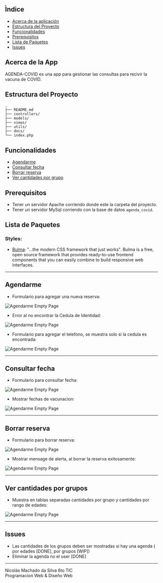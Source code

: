## Ìndice

- [Acerca de la aplicación](#acerca-de-la-app)
- [Estructura del Proyecto](#estructura-del-proyecto)
- [Funcionalidades](#funcionalidades)
- [Prerequisitos](#prerequisitos)
- [Lista de Paquetes](#lista-de-paquetes)
- [Issues](#issues)


## Acerca de la App

AGENDA-COVID es una app para gestionar las consultas para recivir la vacuna de COVID.

## Estructura del Proyecto

```
.
├── README.md
├── controllers/
├── models/
├── views/
├── utils/
├── docs/
└── index.php
```

## Funcionalidades

- [Agendarme](#agendarme)
- [Consultar fecha](#consultar-fecha)
- [Borrar reserva](#borrar-reserva)
- [Ver cantidades por grupo](#ver-cantidades-por-grupos)

## Prerequisitos

- Tener un servidor Apache corriendo donde este la carpeta del proyecto.
- Tener un servidor MySql corriendo con la base de datos `agenda_covid`.

## Lista de Paquetes

### Styles:

- [Bulma](https://bulma.io/): "...the modern CSS framework that just works". Bulma is a free, open source framework that provides ready-to-use frontend components that you can easily combine to build responsive web interfaces.

---

## Agendarme

- Formulario para agregar una nueva reserva:

![Agendarme Empty Page](https://raw.githubusercontent.com/nicocadq/agenda-covid/main/docs/new--empty.JPG)

- Error al no encontrar la Cedula de Identidad:

![Agendarme Empty Page](https://raw.githubusercontent.com/nicocadq/agenda-covid/main/docs/new--not-found-error.JPG)

- Formulario para agregar el telefono, se muestra solo si la cedula es encontrada:

![Agendarme Empty Page](https://raw.githubusercontent.com/nicocadq/agenda-covid/main/docs/new--add-tel.JPG)

---

## Consultar fecha

- Formulario para consultar fecha:

![Agendarme Empty Page](https://raw.githubusercontent.com/nicocadq/agenda-covid/main/docs/show--empty.JPG)

- Mostrar fechas de vacunacion:

![Agendarme Empty Page](https://raw.githubusercontent.com/nicocadq/agenda-covid/main/docs/show--dates.JPG)

---

## Borrar reserva

- Formulario para borrar reserva:

![Agendarme Empty Page](https://raw.githubusercontent.com/nicocadq/agenda-covid/main/docs/delete--empty.JPG)

- Mostrar mensage de alerta, al borrar la reserva exitosamente:

![Agendarme Empty Page](https://raw.githubusercontent.com/nicocadq/agenda-covid/main/docs/delete--warning.JPG)

---

## Ver cantidades por grupos

- Muestra en tablas separadas cantidades por grupo y cantidades por rango de edades:

![Agendarme Empty Page](https://raw.githubusercontent.com/nicocadq/agenda-covid/main/docs/groups.JPG)

---


## Issues

- Las cantidades de los grupos deben ser mostradas si hay una agenda ( por edades [DONE], por grupos [WIP])
- Eliminar la agenda no el user [DONE]

---

Nicolás Machado da Silva 6to TIC
<br/>
Programacion Web & Diseño Web
